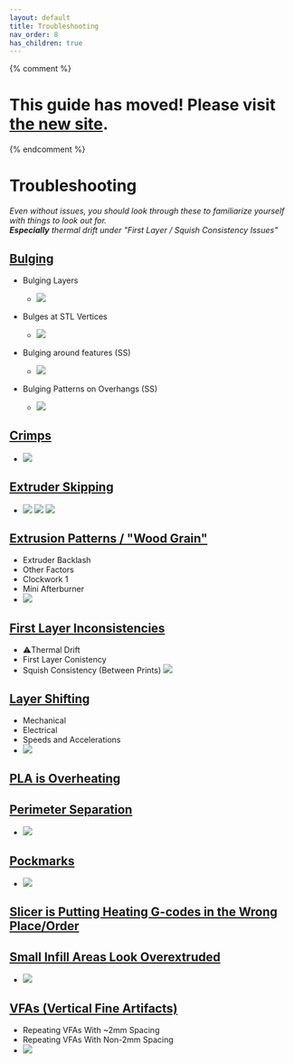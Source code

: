 ```yaml
---
layout: default
title: Troubleshooting
nav_order: 8
has_children: true
---
```


{% comment %} 
# This guide has moved! Please visit [the new site](https://ellis3dp.com/Print-Tuning-Guide/).
{% endcomment %}
# **Troubleshooting**
*Even without issues, you should look through these to familiarize yourself with things to look out for.\
**Especially** thermal drift under "First Layer / Squish Consistency Issues"*

## [Bulging](./troubleshooting/bulging.md)
- Bulging Layers
    - ![](./troubleshooting/images/bulging/Bulging2.png) 

- Bulges at STL Vertices
    - ![](./troubleshooting/images/bulging/Vertex-Bulges.png) 

- Bulging around features (SS)
    - ![](./troubleshooting/images/bulging/feature_bulging.png) 

- Bulging Patterns on Overhangs (SS)
    - ![](./troubleshooting/images/bulging/AboveBridgeFlow-2.png)

## [Crimps](./troubleshooting/crimps.md)
- ![](./troubleshooting/images/crimps/Microfit-Crimps.png)

## [Extruder Skipping](./troubleshooting/extruder_skipping.md) 
- ![](./troubleshooting/images/extruder_skipping/ExtruderSkips-2.png)
![](./troubleshooting/images/extruder_skipping/ExtruderSkips-3.png)
![](./troubleshooting/images/extruder_skipping/ExtruderSkips-5.png)

## [Extrusion Patterns / "Wood Grain"](./troubleshooting/extrusion_patterns.md)
- Extruder Backlash
- Other Factors
- Clockwork 1
- Mini Afterburner
- ![](./troubleshooting/images/extrusion_patterns/Backlash-WoodGrain.png)

## [First Layer Inconsistencies](./troubleshooting/index_first_layer_squish_consistency_issues.md)
- :warning:Thermal Drift
- First Layer Conistency
- Squish Consistency (Between Prints)
![](/images/first_layer_squish/FirstLayer-Squares-1.png)

## [Layer Shifting](./troubleshooting/layer_shifting.md) 
- Mechanical
- Electrical
- Speeds and Accelerations
- ![](./troubleshooting/images/layer_shifting/1.png)

## [PLA is Overheating](./troubleshooting/pla_overheating.md)

## [Perimeter Separation](./troubleshooting/perimeter_separation.md)
- ![](./troubleshooting/images/perimeter_separation/perimeter_separation.jpg)

## [Pockmarks](./troubleshooting/pockmarks.md)
- ![](./troubleshooting/images/pockmarks/Pockmarks.png)

## [Slicer is Putting Heating G-codes in the Wrong Place/Order](./troubleshooting/slicer_putting_heating_g-codes_wrong_order.md) 

## [Small Infill Areas Look Overextruded](./troubleshooting/small_infill_areas_overextruded.md)
- ![](./troubleshooting/images/small_infill_overextruded/example1.png) 

## [VFAs (Vertical Fine Artifacts)](./troubleshooting/vfas.md)
- Repeating VFAs With ~2mm Spacing
- Repeating VFAs With Non-2mm Spacing
- ![](./troubleshooting/images/vfas/ToothMarks.png)